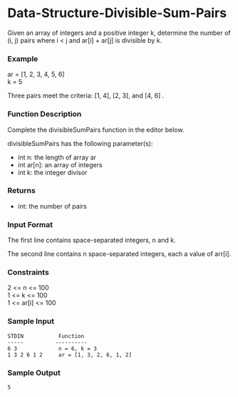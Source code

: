 # Data-Structure-Divisible-Sum-Pairs

Given an array of integers and a positive integer k, determine the number of (i, j) pairs where i < j  and ar[i]  + ar[j] is divisible by k.

### Example
ar = [1, 2, 3, 4, 5, 6]\
k = 5

Three pairs meet the criteria: [1, 4], [2, 3],  and [4, 6] .

### Function Description

Complete the divisibleSumPairs function in the editor below.

divisibleSumPairs has the following parameter(s):

* int n: the length of array ar
* int ar[n]: an array of integers
* int k: the integer divisor

### Returns

- int: the number of pairs

### Input Format

The first line contains  space-separated integers, n and k.

The second line contains n space-separated integers, each a value of arr[i].

### Constraints

2 <= n <= 100\
1 <= k <= 100\
1 <= ar[i] <= 100

### Sample Input

```
STDIN           Function
-----          ----------
6 3             n = 6, k = 3
1 3 2 6 1 2     ar = [1, 3, 2, 6, 1, 2]

```

### Sample Output
```
5
```






